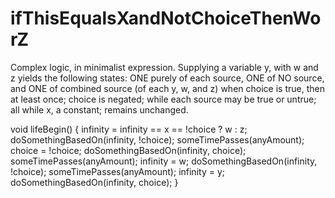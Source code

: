 # ifThisEqualsXandNotChoiceThenWorZ
Complex logic, in minimalist expression.  Supplying a variable y, with w and z yields the following states: ONE purely of each source, ONE of NO source, and ONE of combined source (of each y, w, and z) when choice is true, then at least once; choice is negated; while each source may be true or untrue; all while x, a constant; remains unchanged.


void lifeBegin() {
  infinity = infinity == x == !choice ?  w  : z;
doSomethingBasedOn(infinity, !choice);
someTimePasses(anyAmount);
 choice = !choice;
doSomethingBasedOn(infinity, choice);
someTimePasses(anyAmount);
 infinity =  w;
doSomethingBasedOn(infinity, !choice);
someTimePasses(anyAmount);
infinity =  y;
doSomethingBasedOn(infinity, choice);
}
